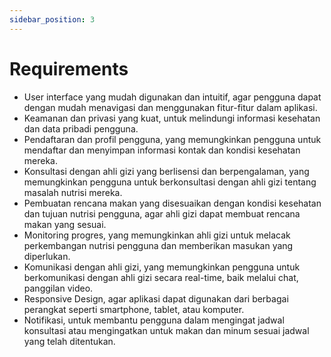 ```yaml
---
sidebar_position: 3
---
```


# Requirements

- User interface yang mudah digunakan dan intuitif, agar pengguna dapat dengan mudah menavigasi dan menggunakan fitur-fitur dalam aplikasi.
- Keamanan dan privasi yang kuat, untuk melindungi informasi kesehatan dan data pribadi pengguna.
- Pendaftaran dan profil pengguna, yang memungkinkan pengguna untuk mendaftar dan menyimpan informasi kontak dan kondisi kesehatan mereka.
- Konsultasi dengan ahli gizi yang berlisensi dan berpengalaman, yang memungkinkan pengguna untuk berkonsultasi dengan ahli gizi tentang masalah nutrisi mereka.
- Pembuatan rencana makan yang disesuaikan dengan kondisi kesehatan dan tujuan nutrisi pengguna, agar ahli gizi dapat membuat rencana makan yang sesuai.
- Monitoring progres, yang memungkinkan ahli gizi untuk melacak perkembangan nutrisi pengguna dan memberikan masukan yang diperlukan.
- Komunikasi dengan ahli gizi, yang memungkinkan pengguna untuk berkomunikasi dengan ahli gizi secara real-time, baik melalui chat, panggilan video.
- Responsive Design, agar aplikasi dapat digunakan dari berbagai perangkat seperti smartphone, tablet, atau komputer.
- Notifikasi, untuk membantu pengguna dalam mengingat jadwal konsultasi atau mengingatkan untuk makan dan minum sesuai jadwal yang telah ditentukan.
